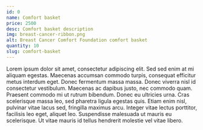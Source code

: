 ```yaml
---
id: 0
name: Comfort basket
price: 2500
desc: Comfort basket description
img: breast-cancer-ribbon.png
alt: Breast Cancer Comfort Foundation comfort basket
quantity: 10
slug: comfort-basket
---
```


Lorem ipsum dolor sit amet, consectetur adipiscing elit. Sed sed enim at mi aliquam egestas. Maecenas accumsan commodo turpis, consequat efficitur metus interdum eget. Donec fermentum massa massa. Donec viverra nisl id consectetur vestibulum. Maecenas ac dapibus justo, nec commodo quam. Praesent commodo mi ut rutrum bibendum. Donec eu ultricies urna. Cras scelerisque massa leo, sed pharetra ligula egestas quis. Etiam enim nisl, pulvinar vitae lacus sed, fringilla maximus arcu. Integer vitae lectus porttitor, facilisis leo eget, aliquet leo. Suspendisse malesuada ut mauris eu scelerisque. Ut vitae mauris id tellus hendrerit molestie vel vitae libero.